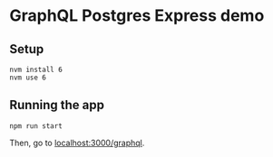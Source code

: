 # GraphQL Postgres Express demo

## Setup

```
nvm install 6
nvm use 6
```

## Running the app

```
npm run start
```

Then, go to [localhost:3000/graphql](http://localhost:3000/graphql).
